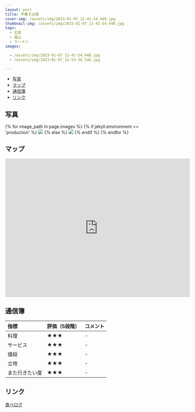 ```yaml
---
layout: post
title: 中華そば香
cover-img: /assets/img/2023-01-07_12-41-54_448.jpg
thumbnail-img: /assets/img/2023-01-07_12-41-54_448.jpg
tags:
  - 広島
  - 福山
  - ラーメン
images:  

  - /assets/img/2023-01-07_12-41-54_448.jpg
  - /assets/img/2023-01-07_12-53-36_546.jpg
 
---
```




<!-- TOC -->

- [写真](#写真)
- [マップ](#マップ)
- [通信簿](#通信簿)
- [リンク](#リンク)

<!-- /TOC -->

## 写真

{% for image_path in page.images %}
{% if jekyll.environment == 'production' %}
<img src="https://raw.githubusercontent.com/taira1117/fukuyama_izakaya/master/{{ image_path }}">
{% else %}
<img src="{{ image_path }}">
{% endif %}
{% endfor %}

## マップ

<iframe src="https://www.google.com/maps/embed?pb=!1m14!1m8!1m3!1d13144.776748664752!2d133.2828759!3d34.5486384!3m2!1i1024!2i768!4f13.1!3m3!1m2!1s0x35511befbe6cca89%3A0x14b70d43051b63ae!2z5Lit6I-v44Gd44GwIOmmmQ!5e0!3m2!1sja!2sjp!4v1685205464846!5m2!1sja!2sjp" width="600" height="450" style="border:0;" allowfullscreen="" loading="lazy" referrerpolicy="no-referrer-when-downgrade"></iframe>

## 通信簿

| 指標 | 評価（5段階） | コメント |
| :------ |:--- | :--- |
| 料理 | ★★★ | - |
| サービス | ★★★ | - |
| 値段 | ★★★ | - |
| 立地 | ★★★ | - |
| また行きたい度 | ★★★ | - |

## リンク

[食べログ](https://tabelog.com/hiroshima/A3403/A340308/34029903/)